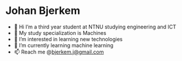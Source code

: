 # Johan Bjerkem

- 👋 Hi I’m a third year student at NTNU studying engineering and ICT
- 🤖 My study specialization is Machines
- 👀 I’m interested in learning new technologies
- 🌱 I’m currently learning machine learning
- 📫 Reach me @bjerkem.j@gmail.com

<!---
bjerkemj/bjerkemj is a ✨ special ✨ repository because its `README.md` (this file) appears on your GitHub profile.
You can click the Preview link to take a look at your changes.
--->
